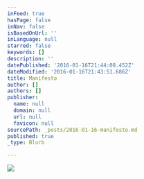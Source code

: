 ```yaml
---
inFeed: true
hasPage: false
inNav: false
isBasedOnUrl: ''
inLanguage: null
starred: false
keywords: []
description: ''
datePublished: '2016-01-16T21:44:08.452Z'
dateModified: '2016-01-16T21:43:51.686Z'
title: Manifesto
author: []
authors: []
publisher:
  name: null
  domain: null
  url: null
  favicon: null
sourcePath: _posts/2016-01-16-manifesto.md
published: true
_type: Blurb

---
```

![](https://the-grid-user-content.s3-us-west-2.amazonaws.com/afeddc15-c3c3-458e-8ec6-b874b43fe95b.jpg)